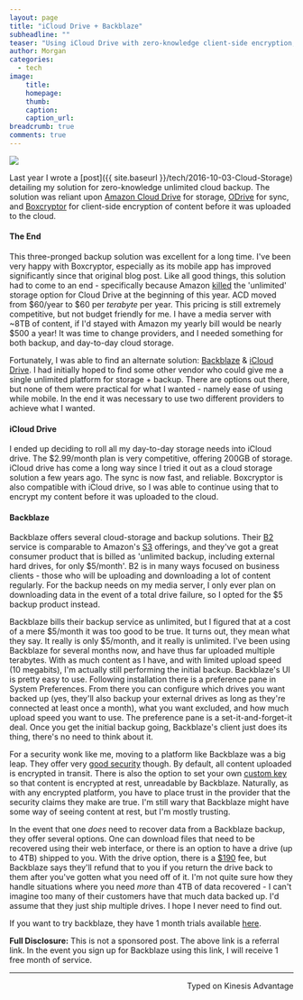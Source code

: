 ```yaml
---
layout: page
title: "iCloud Drive + Backblaze"
subheadline: ""
teaser: "Using iCloud Drive with zero-knowledge client-side encryption, and Backblaze for unlimited encrypted cloud backup."
author: Morgan
categories:
  - tech
image:
    title:
    homepage:
    thumb:
    caption:
    caption_url:
breadcrumb: true
comments: true
---
```

![](https://imgur.com/pEDSdXL.jpg)

Last year I wrote a [post]({{ site.baseurl }}/tech/2016-10-03-Cloud-Storage) detailing my solution for zero-knowledge unlimited cloud backup. The solution was reliant upon [Amazon Cloud Drive](https://amazon.com/clouddrive) for storage, [ODrive](https://www.odrive.com/) for sync, and [Boxcryptor](https://www.boxcryptor.com/en/) for client-side encryption of content before it was uploaded to the cloud.

#### The End

This three-pronged backup solution was excellent for a long time. I've been very happy with Boxcryptor, especially as its mobile app has improved significantly since that original blog post. Like all good things, this solution had to come to an end - specifically because Amazon [killed](https://twitter.com/morganspeck/status/874716152680902656) the 'unlimited' storage option for Cloud Drive at the beginning of this year. ACD moved from $60/year to $60 per _terabyte_ per year. This pricing is still extremely competitive, but not budget friendly for me. I have a media server with  ~8TB of content, if I'd stayed with Amazon my yearly bill would be nearly $500 a year! It was time to change providers, and I needed something for both backup, and day-to-day cloud storage.

Fortunately, I was able to find an alternate solution: [Backblaze](https://secure.backblaze.com/r/01ky72) & [iCloud Drive](https://www.apple.com/icloud/icloud-drive/). I had initially hoped to find some other vendor who could give me a single unlimited platform for storage + backup. There are options out there, but none of them were practical for what I wanted - namely ease of using while mobile. In the end it was necessary to use two different providers to achieve what I wanted. 

#### iCloud Drive

I ended up deciding to roll all my day-to-day storage needs into iCloud drive. The $2.99/month plan is very competitive, offering 200GB of storage. iCloud drive has come a long way since I tried it out as a cloud storage solution a few years ago. The sync is now fast, and reliable. Boxcryptor is also compatible with iCloud drive, so I was able to continue using that to encrypt my content before it was uploaded to the cloud.

#### Backblaze  

Backblaze offers several cloud-storage and backup solutions. Their [B2](https://www.backblaze.com/b2/cloud-storage.html) service is comparable to Amazon's [S3](https://aws.amazon.com/s3/) offerings, and they've got a great consumer product that is billed as 'unlimited backup, including external hard drives, for only $5/month'. B2 is in many ways focused on business clients - those who will be uploading and downloading a lot of content regularly. For the backup needs on my media server, I only ever plan on downloading data in the event of a total drive failure, so I opted for the $5 backup product instead.

Backblaze bills their backup service as unlimited, but I figured that at a cost of a mere $5/month it was too good to be true. It turns out, they mean what they say. It really is only $5/month, and it really is unlimited. I've been using Backblaze for several months now, and have thus far uploaded multiple terabytes. With as much content as I have, and with limited upload speed (10 megabits), I'm actually still performing the initial backup. Backblaze's UI is pretty easy to use. Following installation there is a preference pane in System Preferences. From there you can configure which drives you want backed up (yes, they'll also backup your external drives as long as they're connected at least once a month), what you want excluded, and how much upload speed you want to use. The preference pane is a set-it-and-forget-it deal. Once you get the initial backup going, Backblaze's client just does its thing, there's no need to think about it.

For a security wonk like me, moving to a platform like Backblaze was a big leap. They offer very [good security](https://www.backblaze.com/backup-encryption.html) though. By default, all content uploaded is encrypted in transit. There is also the option to set your own [custom key](https://www.backblaze.com/backup-encryption.html) so that content is encrypted at rest, unreadable by Backblaze. Naturally, as with any encrypted platform, you have to place trust in the provider that the security claims they make are true. I'm still wary that Backblaze might have some way of seeing content at rest, but I'm mostly trusting.

In the event that one _does_ need to recover data from a Backblaze backup, they offer several options. One can download files that need to be recovered using their web interface, or there is an option to have a drive (up to 4TB) shipped to you. With the drive option, there is a [$190](https://www.backblaze.com/restore.html) fee, but Backblaze says they'll refund that to you if you return the drive back to them after you've gotten what you need off of it. I'm not quite sure how they handle situations where you need _more_ than 4TB of data recovered - I can't imagine too many of their customers have that much data backed up. I'd assume that they just ship multiple drives. I hope I never need to find out.

If you want to try backblaze, they have 1 month trials available [here](https://secure.backblaze.com/r/01ky72).

**Full Disclosure:** This is not a sponsored post. The above link is a referral link. In the event you sign up for Backblaze using this link, I will receive 1 free month of service.

---
<p align="right">Typed on Kinesis Advantage</p>
